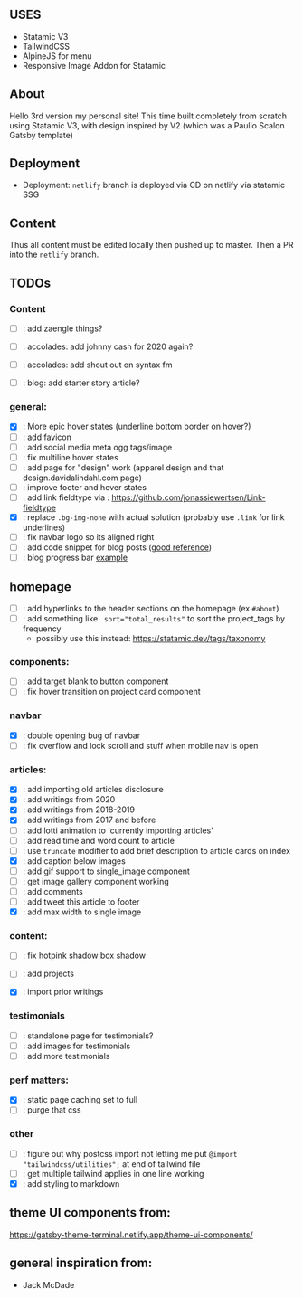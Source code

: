 ## USES
- Statamic V3
- TailwindCSS
- AlpineJS for menu
- Responsive Image Addon for Statamic

## About
Hello 3rd version my personal site! This time built completely from scratch using Statamic V3, with design inspired by V2 (which was a Paulio Scalon Gatsby template)

## Deployment
- Deployment: `netlify` branch is deployed via CD on netlify via statamic SSG

## Content
Thus all content must be edited locally then pushed up to master. Then a PR into the `netlify` branch.

## TODOs

### Content
- [ ] : add zaengle things?
- [ ] : accolades: add johnny cash for 2020 again?
- [ ] : accolades: add shout out on syntax fm
- [ ] : blog: add starter story article?



### general:
- [x] : More epic hover states (underline bottom border on hover?)
- [ ] : add favicon
- [ ] : add social media meta ogg tags/image
- [ ] : fix multiline hover states
- [ ] : add page for "design" work (apparel design and that design.davidalindahl.com page)
- [ ] : improve footer and hover states
- [ ] : add link fieldtype via : https://github.com/jonassiewertsen/Link-fieldtype
- [x] : replace `.bg-img-none` with actual solution (probably use `.link` for link underlines)
- [ ] : fix navbar logo so its aligned right
- [ ] : add code snippet for blog posts ([good reference](https://austencam.com/posts/how-to-add-syntax-highlighting-to-a-statamic-site))
- [ ] : blog progress bar [example](https://codepen.io/KevinBatdorf/pen/wvMJMKz)

## homepage
- [ ] : add hyperlinks to the header sections on the homepage (ex `#about`)
- [ ] : add something like ` sort="total_results"` to sort the project_tags by frequency
  - possibly use this instead: https://statamic.dev/tags/taxonomy

### components:
- [ ] : add target blank to button component
- [ ] : fix hover transition on project card component

### navbar 
- [x] : double opening bug of navbar
- [ ] : fix overflow and lock scroll and stuff when mobile nav is open

### articles: 
- [x] : add importing old articles disclosure
- [x] : add writings from 2020
- [x] : add writings from 2018-2019
- [x] : add writings from 2017 and before
- [ ] : add lotti animation to 'currently importing articles'
- [ ] : add read time and word count to article
- [ ] : use `truncate` modifier to add brief description to article cards on index
- [x] : add caption below images
- [ ] : add gif support to single_image component
- [ ] : get image gallery component working
- [ ] : add comments
- [ ] : add tweet this article to footer
- [x] : add max width to single image

### content:
- [ ] : fix hotpink shadow box shadow
- [ ] : add projects
- [x] : import prior writings


### testimonials
- [ ] : standalone page for testimonials?
- [ ] : add images for testimonials
- [ ] : add more testimonials

### perf matters:
- [x] : static page caching set to full
- [ ] : purge that css

### other
- [ ] : figure out why postcss import not letting me put `@import "tailwindcss/utilities";` at end of tailwind file
- [ ] : get multiple tailwind applies in one line working
- [x] : add styling to markdown

## theme UI components from: 
https://gatsby-theme-terminal.netlify.app/theme-ui-components/

## general inspiration from: 

- Jack McDade
